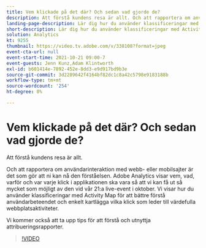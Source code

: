 ```yaml
---
title: Vem klickade på det där? Och sedan vad gjorde de?
description: Att förstå kundens resa är allt. Och att rapportera om användarinteraktion med webb- eller mobilsajter är det som gör att ni kan nå den förståelsen. Adobe Analytics visar vem, vad, varför och var varje klick i applikationen ska vara så att vi kan få ut så mycket som möjligt av den vid vår 21:a live-event i oktober. Vi visar hur du använder klassificeringar med Activity Map för att bättre förstå användarbeteendet och enkelt kartlägga vilka klick som leder till värdefulla webbplatsaktiviteter.
landing-page-description: Lär dig hur du använder klassificeringar med Activity Map för att bättre förstå användarbeteenden och för att diagram över vilka klick som leder till värdefulla webbplatsaktiviteter.
short-description: Lär dig hur du använder klassificeringar med Activity Map för att bättre förstå användarbeteenden och för att diagram över vilka klick som leder till värdefulla webbplatsaktiviteter.
solution: Analytics
kt: 9255
thumbnail: https://video.tv.adobe.com/v/338108?format=jpeg
event-cta-url: null
event-start-time: 2021-10-21 09:00-7
event-guests: Jenn Kunz,Adam Klintworth
exl-id: b601414e-7892-452e-8dd3-e9d917bd9b3e
source-git-commit: 3d2289642f4164bf82dc1c8a42c5798e9183188b
workflow-type: tm+mt
source-wordcount: '254'
ht-degree: 0%

---
```


# Vem klickade på det där? Och sedan vad gjorde de?

Att förstå kundens resa är allt.

Och att rapportera om användarinteraktion med webb- eller mobilsajter är det som gör att ni kan nå den förståelsen. Adobe Analytics visar vem, vad, varför och var varje klick i applikationen ska vara så att vi kan få ut så mycket som möjligt av den vid vår 21:a live-event i oktober. Vi visar hur du använder klassificeringar med Activity Map för att bättre förstå användarbeteendet och enkelt kartlägga vilka klick som leder till värdefulla webbplatsaktiviteter.

Vi kommer också att ta upp tips för att förstå och utnyttja attribueringsrapporter.

>[!VIDEO](https://video.tv.adobe.com/v/338108/?quality=12&learn=on)
